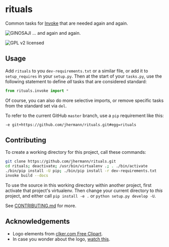# rituals

Common tasks for [Invoke](http://www.pyinvoke.org/) that are needed again and again.

![GINOSAJI](https://raw.githubusercontent.com/jhermann/rituals/master/static/img/logo-200.png) … and again and again.

![GPL v2 licensed](http://img.shields.io/badge/license-GPL_v2-red.svg)


## Usage

Add `rituals` to you `dev-requirements.txt` or a similar file,
or add it to `setup_requires` in your `setup.py`.
Then at the start of your `tasks.py`, use the following statement to define _all_ tasks that are considered standard:

```py
from rituals.invoke import *
```

Of course, you can also do more selective imports, or remove specific tasks from the standard set via `del`.

To refer to the current GitHub ``master`` branch, use a ``pip`` requirement like this:

```
-e git+https://github.com/jhermann/rituals.git#egg=rituals
```


## Contributing

To create a working directory for this project, call these commands:

```sh
git clone https://github.com/jhermann/rituals.git
cd rituals; deactivate; /usr/bin/virtualenv .; . ./bin/activate
./bin/pip install -U pip; ./bin/pip install -r dev-requirements.txt
invoke build --docs
```

To use the source in this working directory within another project,
first activate that project's virtualenv.
Then change your current directory to _this_ project,
and either call ``pip install -e .`` or ``python setup.py develop -U``.

See [CONTRIBUTING.md](https://github.com/jhermann/rituals/blob/master/CONTRIBUTING.md) for more.


## Acknowledgements

* Logo elements from [clker.com Free Clipart](http://www.clker.com/).
* In case you wonder about the logo, [watch this](http://youtu.be/9VDvgL58h_Y).
